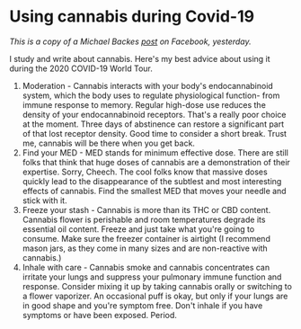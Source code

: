 # Using cannabis during Covid-19
<i>This is a copy of a Michael Backes <a href="https://www.facebook.com/michael.backes.180/posts/2442563802721764">post</a> on Facebook, yesterday.</i>

I study and write about cannabis. Here's my best advice about using it during the 2020 COVID-19 World Tour. 
1. Moderation - Cannabis interacts with your body's endocannabinoid system, which the body uses to regulate physiological function- from immune response to memory. Regular high-dose use reduces the density of your endocannabinoid receptors. That's a really poor choice at the moment. Three days of abstinence can restore a significant part of that lost receptor density. Good time to consider a short break. Trust me, cannabis will be there when you get back.
2. Find your MED - MED stands for minimum effective dose. There are still folks that think that huge doses of cannabis are a demonstration of their expertise. Sorry, Cheech. The cool folks know that massive doses quickly lead to the disappearance of the subtlest and most interesting effects of cannabis. Find the smallest MED that moves your needle and stick with it.
3. Freeze your stash - Cannabis is more than its THC or CBD content. Cannabis flower is perishable and room temperatures degrade its essential oil content. Freeze and just take what you're going to consume. Make sure the freezer container is airtight (I recommend mason jars, as they come in many sizes and are non-reactive with cannabis.)
4. Inhale with care - Cannabis smoke and cannabis concentrates can irritate your lungs and suppress your pulmonary immune function and response. Consider mixing it up by taking cannabis orally or switching to a flower vaporizer. An occasional puff is okay, but only if your lungs are in good shape and you're symptom free. Don't inhale if you have symptoms or have been exposed. Period.

